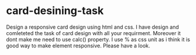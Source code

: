 # card-desining-task 
Design a responsive card design using html and css. 
I have design and comleteted the task of card design with all your requirment. 
Moreover it dont make me need to use calc() property. 
I use % as css unit as i think it is good way to make element responsive. 
Please have a look. 
